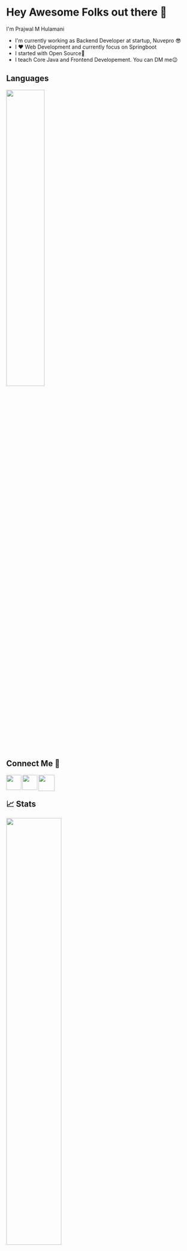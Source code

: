 

# Hey Awesome Folks out there 👋

I'm Prajwal M Hulamani
<ul>
  <li> I'm currently working as Backend Developer at startup,<bold> Nuvepro 😎</bold></li>
  <li>I ❤️ Web Development and currently focus on Springboot</li>
  <li>I started with Open Source🌱 </li>
  <li>I teach Core Java and Frontend Developement. You can DM me😉</li>
</ul>

## Languages

<img width="45%" src="https://github-readme-stats-sigma-five.vercel.app/api/top-langs?username=PrajwalMH&show_icons=true&theme=tokyonight&locale=en&layout=compact&langs_count=7" /></br>


## Connect Me 🔗
  <a href="https://twitter.com/prajwalhulamani?t=QSGtPrJlK00KNfF2nkts5Q&s=09">
    <img align="left" width="40px" src="https://camo.githubusercontent.com/35b0b8bfbd8840f35607fb56ad0a139047fd5d6e09ceb060c5c6f0a5abd1044c/68747470733a2f2f6564656e742e6769746875622e696f2f537570657254696e7949636f6e732f696d616765732f7376672f747769747465722e737667" />
  </a>
  <a href="https://www.linkedin.com/in/prajwal-hulamani-229903191/">
    <img align="left" width="40px" src="https://camo.githubusercontent.com/c8a9c5b414cd812ad6a97a46c29af67239ddaeae08c41724ff7d945fb4c047e5/68747470733a2f2f6564656e742e6769746875622e696f2f537570657254696e7949636f6e732f696d616765732f7376672f6c696e6b6564696e2e737667"  />
  </a>
  <a href="mailto:prajwalhulamani@gmail.com">
    <img align="left" width="43px" src="https://camo.githubusercontent.com/4a3dd8d10a27c272fd04b2ce8ed1a130606f95ea6a76b5e19ce8b642faa18c27/68747470733a2f2f6564656e742e6769746875622e696f2f537570657254696e7949636f6e732f696d616765732f7376672f676d61696c2e737667" />
  </a>
  
 <br><br>
  
## 📈 Stats 
<p>
	
  <img width="54%" src="https://github-readme-stats.vercel.app/api?username=PrajwalMH&show_icons=true&theme=tokyonight" />
  
  
</p>
